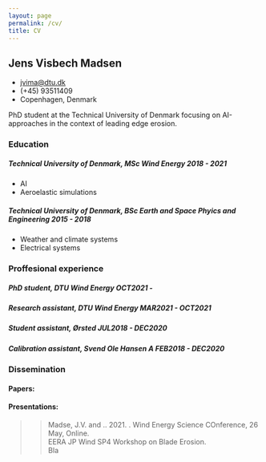 ```yaml
---
layout: page
permalink: /cv/
title: CV
---
```

<!-- The (first) h1 will be used as the <title> of the HTML page -->
## Jens Visbech Madsen

<!-- The unordered list immediately after the h1 will be formatted on a single
line. It is intended to be used for contact details -->
- <jvima@dtu.dk>
- (+45) 93511409
- Copenhagen, Denmark

<!-- The paragraph after the h1 and ul and before the first h2 is optional. It
is intended to be used for a short summary. -->
PhD student at the Technical University of Denmark focusing on AI-approaches in
the context of leading edge erosion.

### Education

##### <span>Technical University of Denmark, MSc Wind Energy</span> <span>2018 - 2021</span>
 - AI
 - Aeroelastic simulations

##### <span>Technical University of Denmark, BSc Earth and Space Phyics and Engineering</span> <span>2015 - 2018</span>
  - Weather and climate systems
  - Electrical systems

### Proffesional experience

<!-- You have to wrap the "left" and "right" half of these headings in spans by
hand -->
##### <span>PhD student, DTU Wind Energy</span> <span>OCT2021 -</span>
##### <span>Research assistant, DTU Wind Energy</span> <span>MAR2021 - OCT2021</span>
##### <span>Student assistant, Ørsted</span> <span>JUL2018 - DEC2020</span>
##### <span>Calibration assistant, Svend Ole Hansen A</span> <span>FEB2018 - DEC2020</span>

### Dissemination

#### Papers:

#### Presentations:
>> Madse, J.V. and .. 2021. [](/pdfs\WESC2021-LICOREIM-26052021_v01.pdf). Wind Energy Science COnference, 26 May, Online.  
>> EERA JP Wind SP4 Workshop on Blade Erosion.  
>> Bla
